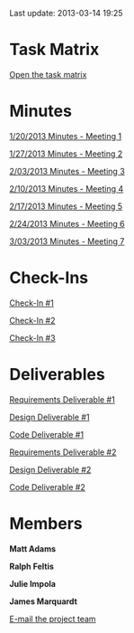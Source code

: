 Last update: 2013-03-14 19:25


# Task Matrix #

[Open the task matrix](https://docs.google.com/spreadsheet/ccc?key=0AkMlSV17KPOWdGJQSFZ6dGlfc05RUnhhZXhpczh5NHc)

# Minutes #

[1/20/2013 Minutes - Meeting 1](https://docs.google.com/file/d/0B04ZoyvDceZzUXhsOEF0VFl4eXc/edit)

[1/27/2013 Minutes - Meeting 2](https://docs.google.com/document/d/1wixZAgLc2uu5rWzojU5wUHJ_LvdbMZGg0ubCCb1_JIs/edit)

[2/03/2013 Minutes - Meeting 3](https://docs.google.com/document/d/1LitjV8q7a4UE3LhSPUvTClnaCSW4Yjo6SoojWKpeZX8/edit)

[2/10/2013 Minutes - Meeting 4](https://docs.google.com/document/d/1OhPwBcsFUWbWaAZSrkfiYkou0R_sDM9IoaRbrjvWr0o/edit?usp=sharing)

[2/17/2013 Minutes - Meeting 5](https://docs.google.com/document/d/1YeoSauLPQPqqQTOycutWGp0zx450h4mOUDuntZeDYCU/edit)

[2/24/2013 Minutes - Meeting 6](https://docs.google.com/document/d/15eSQ2mpCC3FA-QNtUlRf6Xta57EoU1m-6upu0ocyCtw/edit?usp=sharing)

[3/03/2013 Minutes - Meeting 7](https://docs.google.com/document/d/1lhvI_KASntcMLWqLIJP8-vThPUBkxTh3OQ0Lzf9cEmo/edit?usp=sharing)

# Check-Ins #

[Check-In #1](https://docs.google.com/document/d/1gW02n9Gkrf5ewLNrXjMR_bhJiMuWf3k-DntoPrCWCog/edit)

[Check-In #2](https://docs.google.com/a/uw.edu/document/d/1Kk1zusH5cIEt6ZRkSlvFpSaLWotwwiRCftSxIf8Sge4/edit)

[Check-In #3](https://docs.google.com/document/d/1KYLzu3gwdC8DyzUg2dOdCejOdd6k83dxJAXEKqoVEC4/edit)

# Deliverables #

[Requirements Deliverable #1](https://docs.google.com/a/uw.edu/document/d/1iGft1GoXok7BrR9noRT_afuyxUMp7hsBL7rGvprwAVU/edit)

[Design Deliverable #1](https://docs.google.com/document/d/16kzAuWHrgbhq0Ox2_QdlDIm_vC1UUxH9TSkqF09PakU/edit?usp=sharing)

[Code Deliverable #1](http://weaving360.googlecode.com/files/Deliverable%20Cd1.zip)

[Requirements Deliverable #2](https://docs.google.com/document/d/1N38JWy87VsgidrmcBYm6B4bFXx7P1QTr1zxAZxYizKg/edit?usp=sharing)

[Design Deliverable #2](https://docs.google.com/document/d/1XGzA2HFh27KRACJXIt-oJW223jfmKH9JkikBSt1_LBA/edit?usp=sharing)

[Code Deliverable #2](http://code.google.com/p/weaving360/downloads/detail?name=Deliverable%20Cd2.zip&can=2&q=)

# Members #

**Matt Adams**


**Ralph Feltis**


**Julie Impola**


**James Marquardt**



[E-mail the project team](mailto:mrjj@u.washington.edu)